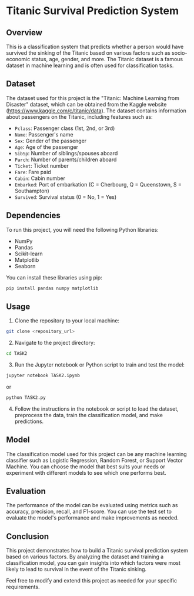 # Titanic Survival Prediction System

## Overview

This is a classification system that predicts whether a person would have survived the sinking of the Titanic based on various factors such as socio-economic status, age, gender, and more. The Titanic dataset is a famous dataset in machine learning and is often used for classification tasks.

## Dataset

The dataset used for this project is the "Titanic: Machine Learning from Disaster" dataset, which can be obtained from the Kaggle website (https://www.kaggle.com/c/titanic/data). The dataset contains information about passengers on the Titanic, including features such as:

- `Pclass`: Passenger class (1st, 2nd, or 3rd)
- `Name`: Passenger's name
- `Sex`: Gender of the passenger
- `Age`: Age of the passenger
- `SibSp`: Number of siblings/spouses aboard
- `Parch`: Number of parents/children aboard
- `Ticket`: Ticket number
- `Fare`: Fare paid
- `Cabin`: Cabin number
- `Embarked`: Port of embarkation (C = Cherbourg, Q = Queenstown, S = Southampton)
- `Survived`: Survival status (0 = No, 1 = Yes)

## Dependencies

To run this project, you will need the following Python libraries:

- NumPy
- Pandas
- Scikit-learn
- Matplotlib
- Seaborn

You can install these libraries using pip:

```bash
pip install pandas numpy matplotlib
```

## Usage

1. Clone the repository to your local machine:

```bash
git clone <repository_url>
```

2. Navigate to the project directory:

```bash
cd TASK2
```

3. Run the Jupyter notebook or Python script to train and test the model:

```bash
jupyter notebook TASK2.ipynb
```

or

```bash
python TASK2.py
```

4. Follow the instructions in the notebook or script to load the dataset, preprocess the data, train the classification model, and make predictions.

## Model

The classification model used for this project can be any machine learning classifier such as Logistic Regression, Random Forest, or Support Vector Machine. You can choose the model that best suits your needs or experiment with different models to see which one performs best.

## Evaluation

The performance of the model can be evaluated using metrics such as accuracy, precision, recall, and F1-score. You can use the test set to evaluate the model's performance and make improvements as needed.

## Conclusion

This project demonstrates how to build a Titanic survival prediction system based on various factors. By analyzing the dataset and training a classification model, you can gain insights into which factors were most likely to lead to survival in the event of the Titanic sinking.

Feel free to modify and extend this project as needed for your specific requirements.
